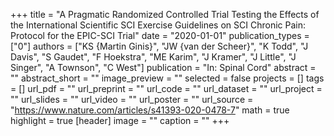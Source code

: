 +++
title = "A Pragmatic Randomized Controlled Trial Testing the Effects of the International Scientific SCI Exercise Guidelines on SCI Chronic Pain: Protocol for the EPIC-SCI Trial"
date = "2020-01-01"
publication_types = ["0"]
authors = ["KS {Martin Ginis}", "JW {van der Scheer}", "K Todd", "J Davis", "S Gaudet", "F Hoekstra", "ME Karim", "J Kramer", "J Little", "J Singer", "A Townson", "C West"]
publication = "In: Spinal Cord"
abstract = ""
abstract_short = ""
image_preview = ""
selected = false
projects = []
tags = []
url_pdf = ""
url_preprint = ""
url_code = ""
url_dataset = ""
url_project = ""
url_slides = ""
url_video = ""
url_poster = ""
url_source = "https://www.nature.com/articles/s41393-020-0478-7"
math = true
highlight = true
[header]
image = ""
caption = ""
+++
